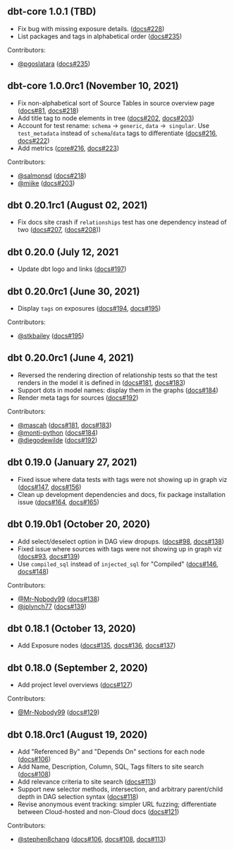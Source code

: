 ## dbt-core 1.0.1 (TBD)

- Fix bug with missing exposure details. ([docs#228](https://github.com/dbt-labs/dbt-docs/pull/228))
- List packages and tags in alphabetical order ([docs#235](https://github.com/dbt-labs/dbt-docs/pull/235))

Contributors:
- [@pgoslatara](https://github.com/pgoslatara) ([docs#235](https://github.com/dbt-labs/dbt-docs/pull/235))

## dbt-core 1.0.0rc1 (November 10, 2021)

- Fix non-alphabetical sort of Source Tables in source overview page ([docs#81](https://github.com/dbt-labs/dbt-docs/issues/81), [docs#218](https://github.com/dbt-labs/dbt-docs/pull/218))
- Add title tag to node elements in tree ([docs#202](https://github.com/dbt-labs/dbt-docs/issues/202), [docs#203](https://github.com/dbt-labs/dbt-docs/pull/203))
- Account for test rename: `schema` &rarr; `generic`, `data` &rarr;` singular`. Use `test_metadata` instead of `schema`/`data` tags to differentiate ([docs#216](https://github.com/dbt-labs/dbt-docs/issues/216), [docs#222](https://github.com/dbt-labs/dbt-docs/pull/222))
- Add metrics ([core#216](https://github.com/dbt-labs/dbt-core/issues/4235), [docs#223](https://github.com/dbt-labs/dbt-docs/pull/223))

Contributors:
- [@salmonsd](https://github.com/salmonsd) ([docs#218](https://github.com/dbt-labs/dbt-docs/pull/218))
- [@miike](https://github.com/miike) ([docs#203](https://github.com/dbt-labs/dbt-docs/pull/203))

## dbt 0.20.1rc1 (August 02, 2021)

- Fix docs site crash if `relationships` test has one dependency instead of two ([docs#207](https://github.com/dbt-labs/dbt-docs/issues/207), ([docs#208](https://github.com/dbt-labs/dbt-docs/issues/208)))

## dbt 0.20.0 (July 12, 2021

- Update dbt logo and links ([docs#197](https://github.com/fishtown-analytics/dbt-docs/issues/197))

## dbt 0.20.0rc1 (June 30, 2021)

- Display `tags` on exposures ([docs#194](https://github.com/fishtown-analytics/dbt-docs/issues/194), [docs#195](https://github.com/fishtown-analytics/dbt-docs/issues/195))

Contributors:
- [@stkbailey](https://github.com/stkbailey) ([docs#195](https://github.com/fishtown-analytics/dbt-docs/issues/195))

## dbt 0.20.0rc1 (June 4, 2021)
- Reversed the rendering direction of relationship tests so that the test renders in the model it is defined in ([docs#181](https://github.com/fishtown-analytics/dbt-docs/issues/181), [docs#183](https://github.com/fishtown-analytics/dbt-docs/pull/183))
- Support dots in model names: display them in the graphs ([docs#184](https://github.com/fishtown-analytics/dbt-docs/issues/184))
- Render meta tags for sources ([docs#192](https://github.com/fishtown-analytics/dbt-docs/issues/192))

Contributors:
- [@mascah](https://github.com/mascah) ([docs#181](https://github.com/fishtown-analytics/dbt-docs/issues/181), [docs#183](https://github.com/fishtown-analytics/dbt-docs/pull/183))
- [@monti-python](https://github.com/monti-python) ([docs#184](https://github.com/fishtown-analytics/dbt-docs/issues/184))
- [@diegodewilde](https://github.com/diegodewilde) ([docs#192](https://github.com/fishtown-analytics/dbt-docs/issues/192))

## dbt 0.19.0 (January 27, 2021)
- Fixed issue where data tests with tags were not showing up in graph viz ([docs#147](https://github.com/fishtown-analytics/dbt-docs/issues/147), [docs#156](https://github.com/fishtown-analytics/dbt-docs/pull/156))
- Clean up development dependencies and docs, fix package installation issue ([docs#164](https://github.com/fishtown-analytics/dbt-docs/issues/164), [docs#165](https://github.com/fishtown-analytics/dbt-docs/pull/165))

## dbt 0.19.0b1 (October 20, 2020)
- Add select/deselect option in DAG view dropups. ([docs#98](https://github.com/fishtown-analytics/dbt-docs/issues/98), [docs#138](https://github.com/fishtown-analytics/dbt-docs/pull/138))
- Fixed issue where sources with tags were not showing up in graph viz ([docs#93](https://github.com/fishtown-analytics/dbt-docs/issues/93), [docs#139](https://github.com/fishtown-analytics/dbt-docs/pull/139))
- Use `compiled_sql` instead of `injected_sql` for "Compiled" ([docs#146](https://github.com/fishtown-analytics/dbt-docs/issues/146), [docs#148](https://github.com/fishtown-analytics/dbt-docs/issues/148))

Contributors:
- [@Mr-Nobody99](https://github.com/Mr-Nobody99) ([docs#138](https://github.com/fishtown-analytics/dbt-docs/pull/138))
- [@jplynch77](https://github.com/jplynch77) ([docs#139](https://github.com/fishtown-analytics/dbt-docs/pull/139))

## dbt 0.18.1 (October 13, 2020)
- Add Exposure nodes ([docs#135](https://github.com/fishtown-analytics/dbt-docs/issues/135), [docs#136](https://github.com/fishtown-analytics/dbt-docs/pull/136), [docs#137](https://github.com/fishtown-analytics/dbt-docs/pull/137))

## dbt 0.18.0 (September 2, 2020)
- Add project level overviews ([docs#127](https://github.com/fishtown-analytics/dbt-docs/issues/127))

Contributors:
- [@Mr-Nobody99](https://github.com/Mr-Nobody99) ([docs#129](https://github.com/fishtown-analytics/dbt-docs/pull/129))

## dbt 0.18.0rc1 (August 19, 2020)

- Add "Referenced By" and "Depends On" sections for each node ([docs#106](https://github.com/fishtown-analytics/dbt-docs/pull/106))
- Add Name, Description, Column, SQL, Tags filters to site search ([docs#108](https://github.com/fishtown-analytics/dbt-docs/pull/108))
- Add relevance criteria to site search ([docs#113](https://github.com/fishtown-analytics/dbt-docs/pull/113))
- Support new selector methods, intersection, and arbitrary parent/child depth in DAG selection syntax ([docs#118](https://github.com/fishtown-analytics/dbt-docs/pull/118))
- Revise anonymous event tracking: simpler URL fuzzing; differentiate between Cloud-hosted and non-Cloud docs ([docs#121](https://github.com/fishtown-analytics/dbt-docs/pull/121))

Contributors:
- [@stephen8chang](https://github.com/stephen8chang) ([docs#106](https://github.com/fishtown-analytics/dbt-docs/pull/106), [docs#108](https://github.com/fishtown-analytics/dbt-docs/pull/108), [docs#113](https://github.com/fishtown-analytics/dbt-docs/pull/113))

